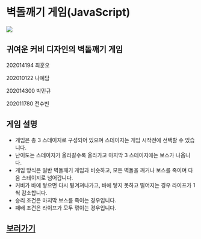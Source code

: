 # 벽돌깨기 게임(JavaScript)

<img src="https://i.postimg.cc/j2wmdPyC/image.png">

## 귀여운 커비 디자인의 벽돌깨기 게임

202014194 최훈오

202010122 나예담

202014300 박민규

202011780 전수빈

## 게임 설명

- 게임은 총 3 스테이지로 구성되어 있으며 스테이지는 게임 시작전에 선택할 수 있습니다.
- 난이도는 스테이지가 올라갈수록 올라가고 마지막 3 스테이지에는 보스가 나옵니다.
- 게임 방식은 일반 벽돌깨기 게임과 비슷하고, 모든 벽돌을 깨거나 보스를 죽이며 다음 스테이지로 넘어갑니다.
- 커비가 바에 닿으면 다시 튕겨져나가고, 바에 닿지 못하고 떨어지는 경우 라이프가 1씩 감소합니다.
- 승리 조건은 마지막 보스를 죽이는 경우입니다.
- 패배 조건은 라이프가 모두 깎이는 경우입니다.

## [보러가기](https://bricks-game.vercel.app/)
